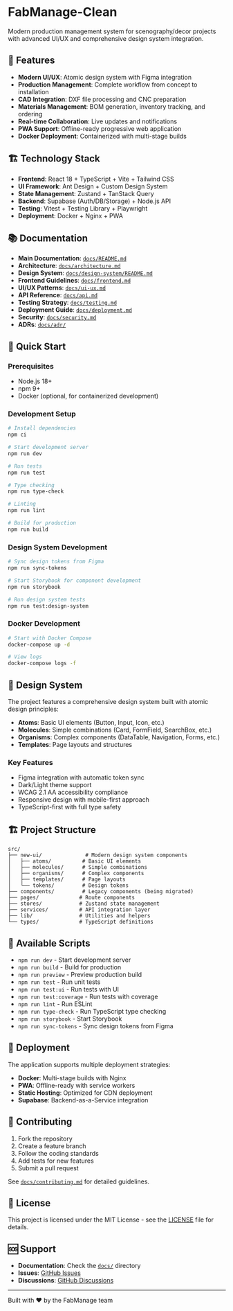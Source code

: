 # FabManage-Clean

Modern production management system for scenography/decor projects with advanced UI/UX and comprehensive design system integration.

## 🚀 Features

- **Modern UI/UX**: Atomic design system with Figma integration
- **Production Management**: Complete workflow from concept to installation
- **CAD Integration**: DXF file processing and CNC preparation
- **Materials Management**: BOM generation, inventory tracking, and ordering
- **Real-time Collaboration**: Live updates and notifications
- **PWA Support**: Offline-ready progressive web application
- **Docker Deployment**: Containerized with multi-stage builds

## 🏗️ Technology Stack

- **Frontend**: React 18 + TypeScript + Vite + Tailwind CSS
- **UI Framework**: Ant Design + Custom Design System
- **State Management**: Zustand + TanStack Query
- **Backend**: Supabase (Auth/DB/Storage) + Node.js API
- **Testing**: Vitest + Testing Library + Playwright
- **Deployment**: Docker + Nginx + PWA

## 📚 Documentation

- **Main Documentation**: [`docs/README.md`](docs/README.md)
- **Architecture**: [`docs/architecture.md`](docs/architecture.md)
- **Design System**: [`docs/design-system/README.md`](docs/design-system/README.md)
- **Frontend Guidelines**: [`docs/frontend.md`](docs/frontend.md)
- **UI/UX Patterns**: [`docs/ui-ux.md`](docs/ui-ux.md)
- **API Reference**: [`docs/api.md`](docs/api.md)
- **Testing Strategy**: [`docs/testing.md`](docs/testing.md)
- **Deployment Guide**: [`docs/deployment.md`](docs/deployment.md)
- **Security**: [`docs/security.md`](docs/security.md)
- **ADRs**: [`docs/adr/`](docs/adr/)

## 🚀 Quick Start

### Prerequisites

- Node.js 18+
- npm 9+
- Docker (optional, for containerized development)

### Development Setup

```bash
# Install dependencies
npm ci

# Start development server
npm run dev

# Run tests
npm run test

# Type checking
npm run type-check

# Linting
npm run lint

# Build for production
npm run build
```

### Design System Development

```bash
# Sync design tokens from Figma
npm run sync-tokens

# Start Storybook for component development
npm run storybook

# Run design system tests
npm run test:design-system
```

### Docker Development

```bash
# Start with Docker Compose
docker-compose up -d

# View logs
docker-compose logs -f
```

## 🎨 Design System

The project features a comprehensive design system built with atomic design principles:

- **Atoms**: Basic UI elements (Button, Input, Icon, etc.)
- **Molecules**: Simple combinations (Card, FormField, SearchBox, etc.)
- **Organisms**: Complex components (DataTable, Navigation, Forms, etc.)
- **Templates**: Page layouts and structures

### Key Features

- Figma integration with automatic token sync
- Dark/Light theme support
- WCAG 2.1 AA accessibility compliance
- Responsive design with mobile-first approach
- TypeScript-first with full type safety

## 🏗️ Project Structure

```
src/
├── new-ui/              # Modern design system components
│   ├── atoms/          # Basic UI elements
│   ├── molecules/      # Simple combinations
│   ├── organisms/      # Complex components
│   ├── templates/      # Page layouts
│   └── tokens/         # Design tokens
├── components/         # Legacy components (being migrated)
├── pages/             # Route components
├── stores/            # Zustand state management
├── services/          # API integration layer
├── lib/               # Utilities and helpers
└── types/             # TypeScript definitions
```

## 🔧 Available Scripts

- `npm run dev` - Start development server
- `npm run build` - Build for production
- `npm run preview` - Preview production build
- `npm run test` - Run unit tests
- `npm run test:ui` - Run tests with UI
- `npm run test:coverage` - Run tests with coverage
- `npm run lint` - Run ESLint
- `npm run type-check` - Run TypeScript type checking
- `npm run storybook` - Start Storybook
- `npm run sync-tokens` - Sync design tokens from Figma

## 🚀 Deployment

The application supports multiple deployment strategies:

- **Docker**: Multi-stage builds with Nginx
- **PWA**: Offline-ready with service workers
- **Static Hosting**: Optimized for CDN deployment
- **Supabase**: Backend-as-a-Service integration

## 🤝 Contributing

1. Fork the repository
2. Create a feature branch
3. Follow the coding standards
4. Add tests for new features
5. Submit a pull request

See [`docs/contributing.md`](docs/contributing.md) for detailed guidelines.

## 📄 License

This project is licensed under the MIT License - see the [LICENSE](LICENSE) file for details.

## 🆘 Support

- **Documentation**: Check the [`docs/`](docs/) directory
- **Issues**: [GitHub Issues](https://github.com/your-org/fabmanage/issues)
- **Discussions**: [GitHub Discussions](https://github.com/your-org/fabmanage/discussions)

---

Built with ❤️ by the FabManage team
